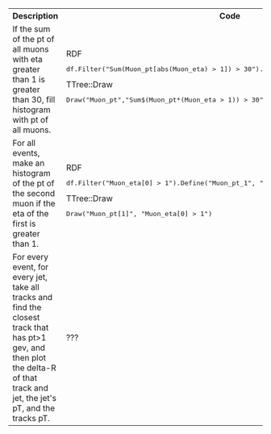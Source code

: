 <table>
  <tr>
    <th><b>Description</b></th>
    <th><b>Code</b></th>
  </tr>
  <tr>
    <td>If the sum of the pt of all muons with eta greater than 1 is greater than 30, fill histogram with pt of all muons.</td>
    <td>
      RDF
      <pre lang="cpp">df.Filter("Sum(Muon_pt[abs(Muon_eta) > 1]) > 30").Histo1D("Muon_pt")</pre>
      TTree::Draw
      <pre lang="cpp">Draw("Muon_pt","Sum$(Muon_pt*(Muon_eta > 1)) > 30")</pre>
    </td>
  </tr>
  <tr>
    <td>For all events, make an histogram of the pt of the second muon if the eta of the first
    is greater than 1.</td>
    <td>
      RDF
      <pre lang="cpp">df.Filter("Muon_eta[0] > 1").Define("Muon_pt_1", "Muon_pt[1]").Histo1D("Muon_pt_1")</pre>
      TTree::Draw
      <pre lang="cpp">Draw("Muon_pt[1]", "Muon_eta[0] > 1")</pre>
    </td>
  </tr>
  <tr>
    <td>For every event, for every jet, take all tracks and find the closest track that has pt>1 gev, and then plot the delta-R of that track and jet, the jet's pT, and the tracks pT.</td>
    <td>???</td>
  </tr>
</table>
